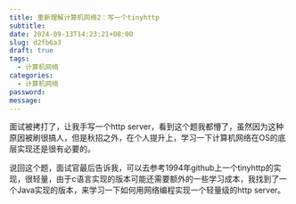```yaml
---
title: 重新理解计算机网络2：写一个tinyhttp
subtitle: 
date: 2024-09-13T14:23:21+08:00
slug: d2fb6a3
draft: true
tags:
  - 计算机网络
categories:
  - 计算机网络
password: 
message:
---
```

面试被拷打了，让我手写一个http server，看到这个题我都懵了，虽然因为这种原因被刷很搞人，但是秋招之外，在个人提升上，学习一下计算机网络在OS的底层实现还是很有必要的。

说回这个题，面试官最后告诉我，可以去参考1994年github上一个tinyhttp的实现，很轻量，由于c语言实现的版本可能还需要额外的一些学习成本，我找到了一个Java实现的版本，来学习一下如何用网络编程实现一个轻量级的http server。

